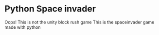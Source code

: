# Python Space invader
Oops! This is not the unity block rush game
This is the spaceinvader game made with python
